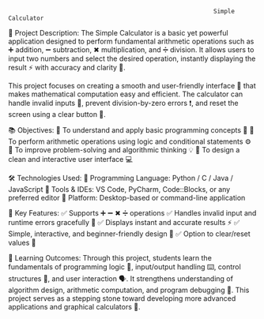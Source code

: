                                                               Simple Calculator


🧮 Project Description:
The Simple Calculator is a basic yet powerful application designed to perform fundamental arithmetic operations such as ➕ addition, ➖ subtraction, ✖ multiplication, and ➗ division. It allows users to input two numbers and select the desired operation, instantly displaying the result ⚡ with accuracy and clarity 💯.

This project focuses on creating a smooth and user-friendly interface 🎨 that makes mathematical computation easy and efficient. The calculator can handle invalid inputs 🚫, prevent division-by-zero errors ❗, and reset the screen using a clear button 🔁.

📚 Objectives:
🔹 To understand and apply basic programming concepts 🧠
🔹 To perform arithmetic operations using logic and conditional statements ⚙️
🔹 To improve problem-solving and algorithmic thinking 💡
🔹 To design a clean and interactive user interface 💻

🛠 Technologies Used:
💬 Programming Language: Python / C / Java / JavaScript
🧩 Tools & IDEs: VS Code, PyCharm, Code::Blocks, or any preferred editor
📄 Platform: Desktop-based or command-line application

🌟 Key Features:
✅ Supports ➕ ➖ ✖ ➗ operations
✅ Handles invalid input and runtime errors gracefully 🚫
✅ Displays instant and accurate results ⚡
✅ Simple, interactive, and beginner-friendly design 🎨
✅ Option to clear/reset values 🔁

🎯 Learning Outcomes:
Through this project, students learn the fundamentals of programming logic 🧠, input/output handling ⌨️, control structures 🔄, and user interaction 🗣. It strengthens understanding of algorithm design, arithmetic computation, and program debugging 🧩. This project serves as a stepping stone toward developing more advanced applications and graphical calculators 🚀.

